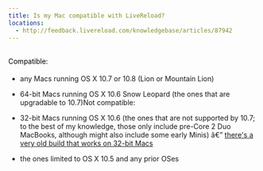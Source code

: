 ```yaml
---
title: Is my Mac compatible with LiveReload?
locations:
  - http://feedback.livereload.com/knowledgebase/articles/87942
---
```


## <span class="Apple-style-span" style="font-size: 14px; line-height: 19px; color: rgb(0, 0, 0); font-weight: normal; ">Compatible:</span>

*   any Macs running OS X 10.7 or 10.8 (Lion or Mountain Lion)
*   64-bit Macs running OS X 10.6 Snow Leopard (the ones that are upgradable to 10.7)Not compatible:

*   32-bit Macs running OS X 10.6 (the ones that are not supported by 10.7; to the best
  of my knowledge, those only include pre-Core 2 Duo MacBooks, although might also
  include some early Minis) â€” [there's a very old build that works on 32-bit Macs](http://feedback.livereload.com/knowledgebase/articles/86274-32-bit-mac-support)
*   the ones limited to OS X 10.5 and any prior OSes